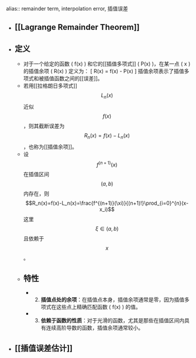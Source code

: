 alias:: remainder term, interpolation error, 插值误差

- ## [[Lagrange Remainder Theorem]]
- ## 定义
	- 对于一个给定的函数 \( f(x) \) 和它的[[插值多项式]] \( P(x) \)，在某一点 \( x \) 的插值余项 \( R(x) \) 定义为：
	  \[ R(x) = f(x) - P(x) \]
	  插值余项表示了插值多项式和被插值函数之间的[[误差]]。
	- 若用[[拉格朗日多项式]]$$L_n(x)$$近似$$f(x)$$，则其截断误差为$$R_n(x)=f(x)-L_n(x)$$，也称为[[插值余项]]。
	- 设$$f^{(n+1)}(x)$$在插值区间$$(a, b)$$内存在，则
	  $$R_n(x)=f(x)-L_n(x)=\frac{f^{(n+1)}(\xi)}{(n+1)!}\prod_{i=0}^{n}(x-x_i)$$
	  这里 $$\xi\in(a, b)$$ 且依赖于 $$x$$ 。
	- ## 特性
		- 2. **插值点处的余项**：在插值点本身，插值余项通常是零，因为插值多项式在这些点上精确匹配函数 \( f(x) \) 的值。
		- 3. **依赖于函数的性质**：对于光滑的函数，尤其是那些在插值区间内具有连续高阶导数的函数，插值余项通常较小。
- ## [[插值误差估计]]